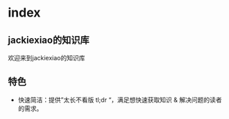 # index

## jackiexiao的知识库

欢迎来到jackiexiao的知识库

## 特色

- 快速简洁：提供”太长不看版 tl;dr “，满足想快速获取知识 & 解决问题的读者的需求。
